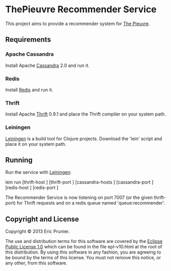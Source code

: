 # ThePieuvre Recommender Service

This project aims to provide a recommender system for [The Pieuvre].

[The Pieuvre]: http://thepieuvre.com


## Requirements

### Apache Cassandra

Install Apache [Cassandra] 2.0 and run it.

[Cassandra]: http://cassandra.apache.org

### Redis

Install [Redis] and run it.

[Redis]: http://redis.io

### Thrift

Install Apache [Thrift] 0.9.1 and place the Thrift compiler on your system path.

[Thrift]: http://thrift.apache.org

### Leiningen

[Leiningen] is a build tool for Clojure projects.
Download the 'lein' script and place it on your system path.

[Leiningen]: http://leiningen.org


## Running

Run the service with [Leiningen]:

   lein run [thrift-host <host>] [thrift-port <port>] 
	   [cassandra-hosts <hosts>] [cassandra-port <port>] 
	   [redis-host <host>] [redis-port <port>]

The Recommender Service is now listening on port 7007 (or the given thrift-port) 
for Thrift requests and on a redis queue named 'queue:recommender'.


## Copyright and License

Copyright © 2013 Eric Prunier.

The use and distribution terms for this software are covered by the
[Eclipse Public License 1.0] which can be found in the file
epl-v10.html at the root of this distribution. By using this software
in any fashion, you are agreeing to be bound by the terms of this
license. You must not remove this notice, or any other, from this
software.

[Eclipse Public License 1.0]: http://opensource.org/licenses/eclipse-1.0.php

